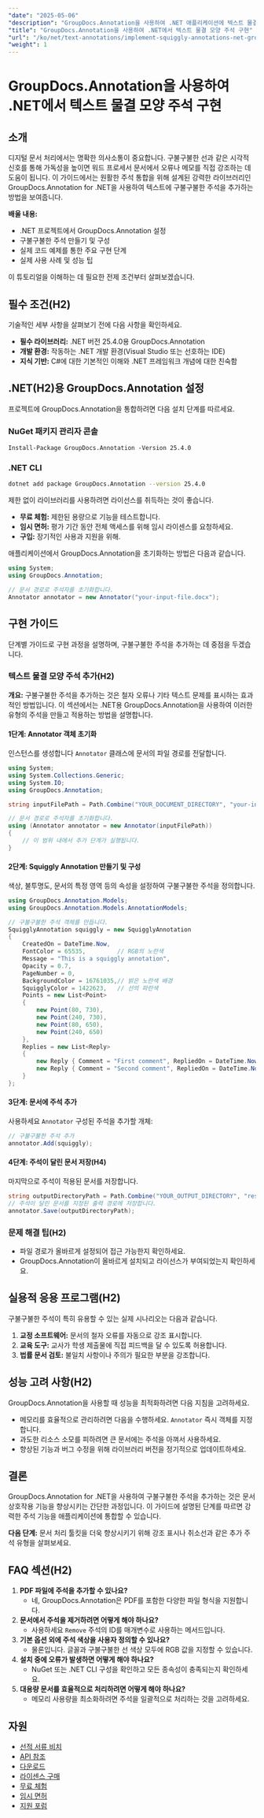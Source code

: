 ```yaml
---
"date": "2025-05-06"
"description": "GroupDocs.Annotation을 사용하여 .NET 애플리케이션에 텍스트 물결 모양 주석을 추가하는 방법을 알아봅니다. 이를 통해 문서의 가독성과 피드백을 개선할 수 있습니다."
"title": "GroupDocs.Annotation을 사용하여 .NET에서 텍스트 물결 모양 주석 구현"
"url": "/ko/net/text-annotations/implement-squiggly-annotations-net-groupdocs/"
"weight": 1
---
```


# GroupDocs.Annotation을 사용하여 .NET에서 텍스트 물결 모양 주석 구현

## 소개
디지털 문서 처리에서는 명확한 의사소통이 중요합니다. 구불구불한 선과 같은 시각적 신호를 통해 가독성을 높이면 워드 프로세서 문서에서 오류나 메모를 직접 강조하는 데 도움이 됩니다. 이 가이드에서는 원활한 주석 통합을 위해 설계된 강력한 라이브러리인 GroupDocs.Annotation for .NET을 사용하여 텍스트에 구불구불한 주석을 추가하는 방법을 보여줍니다.

**배울 내용:**
- .NET 프로젝트에서 GroupDocs.Annotation 설정
- 구불구불한 주석 만들기 및 구성
- 실제 코드 예제를 통한 주요 구현 단계
- 실제 사용 사례 및 성능 팁

이 튜토리얼을 이해하는 데 필요한 전제 조건부터 살펴보겠습니다.

## 필수 조건(H2)
기술적인 세부 사항을 살펴보기 전에 다음 사항을 확인하세요.

- **필수 라이브러리:** .NET 버전 25.4.0용 GroupDocs.Annotation
- **개발 환경:** 작동하는 .NET 개발 환경(Visual Studio 또는 선호하는 IDE)
- **지식 기반:** C#에 대한 기본적인 이해와 .NET 프레임워크 개념에 대한 친숙함

## .NET(H2)용 GroupDocs.Annotation 설정
프로젝트에 GroupDocs.Annotation을 통합하려면 다음 설치 단계를 따르세요.

### NuGet 패키지 관리자 콘솔
```
Install-Package GroupDocs.Annotation -Version 25.4.0
```

### .NET CLI
```bash
dotnet add package GroupDocs.Annotation --version 25.4.0
```

제한 없이 라이브러리를 사용하려면 라이선스를 취득하는 것이 좋습니다.
- **무료 체험:** 제한된 용량으로 기능을 테스트합니다.
- **임시 면허:** 평가 기간 동안 전체 액세스를 위해 임시 라이센스를 요청하세요.
- **구입:** 장기적인 사용과 지원을 위해.

애플리케이션에서 GroupDocs.Annotation을 초기화하는 방법은 다음과 같습니다.
```csharp
using System;
using GroupDocs.Annotation;

// 문서 경로로 주석자를 초기화합니다.
Annotator annotator = new Annotator("your-input-file.docx");
```

## 구현 가이드
단계별 가이드로 구현 과정을 설명하며, 구불구불한 주석을 추가하는 데 중점을 두겠습니다.

### 텍스트 물결 모양 주석 추가(H2)
**개요:**
구불구불한 주석을 추가하는 것은 철자 오류나 기타 텍스트 문제를 표시하는 효과적인 방법입니다. 이 섹션에서는 .NET용 GroupDocs.Annotation을 사용하여 이러한 유형의 주석을 만들고 적용하는 방법을 설명합니다.

#### 1단계: Annotator 객체 초기화 
인스턴스를 생성합니다 `Annotator` 클래스에 문서의 파일 경로를 전달합니다.
```csharp
using System;
using System.Collections.Generic;
using System.IO;
using GroupDocs.Annotation;

string inputFilePath = Path.Combine("YOUR_DOCUMENT_DIRECTORY", "your-input-file.docx");

// 문서 경로로 주석자를 초기화합니다.
using (Annotator annotator = new Annotator(inputFilePath))
{
    // 이 범위 내에서 추가 단계가 실행됩니다.
}
```

#### 2단계: Squiggly Annotation 만들기 및 구성 
색상, 불투명도, 문서의 특정 영역 등의 속성을 설정하여 구불구불한 주석을 정의합니다.
```csharp
using GroupDocs.Annotation.Models;
using GroupDocs.Annotation.Models.AnnotationModels;

// 구불구불한 주석 객체를 만듭니다.
SquigglyAnnotation squiggly = new SquigglyAnnotation
{
    CreatedOn = DateTime.Now,
    FontColor = 65535,         // RGB의 노란색
    Message = "This is a squiggly annotation",
    Opacity = 0.7,
    PageNumber = 0,
    BackgroundColor = 16761035,// 밝은 노란색 배경
    SquigglyColor = 1422623,   // 선의 파란색
    Points = new List<Point>
    {
        new Point(80, 730),
        new Point(240, 730),
        new Point(80, 650),
        new Point(240, 650)
    },
    Replies = new List<Reply>
    {
        new Reply { Comment = "First comment", RepliedOn = DateTime.Now },
        new Reply { Comment = "Second comment", RepliedOn = DateTime.Now }
    }
};
```

#### 3단계: 문서에 주석 추가 
사용하세요 `Annotator` 구성된 주석을 추가할 개체:
```csharp
// 구불구불한 주석 추가
annotator.Add(squiggly);
```

#### 4단계: 주석이 달린 문서 저장(H4)
마지막으로 주석이 적용된 문서를 저장합니다.
```csharp
string outputDirectoryPath = Path.Combine("YOUR_OUTPUT_DIRECTORY", "result" + Path.GetExtension(inputFilePath));
// 주석이 달린 문서를 지정된 출력 경로에 저장합니다.
annotator.Save(outputDirectoryPath);
```

### 문제 해결 팁(H2)
- 파일 경로가 올바르게 설정되어 접근 가능한지 확인하세요.
- GroupDocs.Annotation이 올바르게 설치되고 라이선스가 부여되었는지 확인하세요.

## 실용적 응용 프로그램(H2)
구불구불한 주석이 특히 유용할 수 있는 실제 시나리오는 다음과 같습니다.
1. **교정 소프트웨어:** 문서의 철자 오류를 자동으로 강조 표시합니다.
2. **교육 도구:** 교사가 학생 제출물에 직접 피드백을 달 수 있도록 허용합니다.
3. **법률 문서 검토:** 불일치 사항이나 주의가 필요한 부분을 강조합니다.

## 성능 고려 사항(H2)
GroupDocs.Annotation을 사용할 때 성능을 최적화하려면 다음 지침을 고려하세요.
- 메모리를 효율적으로 관리하려면 다음을 수행하세요. `Annotator` 즉시 객체를 지정합니다.
- 과도한 리소스 소모를 피하려면 큰 문서에는 주석을 아껴서 사용하세요.
- 향상된 기능과 버그 수정을 위해 라이브러리 버전을 정기적으로 업데이트하세요.

## 결론
GroupDocs.Annotation for .NET을 사용하여 구불구불한 주석을 추가하는 것은 문서 상호작용 기능을 향상시키는 간단한 과정입니다. 이 가이드에 설명된 단계를 따르면 강력한 주석 기능을 애플리케이션에 통합할 수 있습니다.

**다음 단계:**
문서 처리 툴킷을 더욱 향상시키기 위해 강조 표시나 취소선과 같은 추가 주석 유형을 살펴보세요.

## FAQ 섹션(H2)
1. **PDF 파일에 주석을 추가할 수 있나요?**
   - 네, GroupDocs.Annotation은 PDF를 포함한 다양한 파일 형식을 지원합니다.
2. **문서에서 주석을 제거하려면 어떻게 해야 하나요?**
   - 사용하세요 `Remove` 주석의 ID를 매개변수로 사용하는 메서드입니다.
3. **기본 옵션 외에 주석 색상을 사용자 정의할 수 있나요?**
   - 물론입니다. 글꼴과 구불구불한 선 색상 모두에 RGB 값을 지정할 수 있습니다.
4. **설치 중에 오류가 발생하면 어떻게 해야 하나요?**
   - NuGet 또는 .NET CLI 구성을 확인하고 모든 종속성이 충족되는지 확인하세요.
5. **대용량 문서를 효율적으로 처리하려면 어떻게 해야 하나요?**
   - 메모리 사용량을 최소화하려면 주석을 일괄적으로 처리하는 것을 고려하세요.

## 자원
- [선적 서류 비치](https://docs.groupdocs.com/annotation/net/)
- [API 참조](https://reference.groupdocs.com/annotation/net/)
- [다운로드](https://releases.groupdocs.com/annotation/net/)
- [라이센스 구매](https://purchase.groupdocs.com/buy)
- [무료 체험](https://releases.groupdocs.com/annotation/net/)
- [임시 면허](https://purchase.groupdocs.com/temporary-license/)
- [지원 포럼](https://forum.groupdocs.com/c/annotation/)